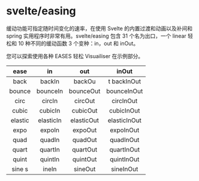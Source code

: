 # svelte/easing

缓动功能可指定随时间变化的速率，在使用 Svelte 的内置过渡和动画以及补间和 spring 实用程序时非常有用。svelte/easing 包含 31 个名为出口，一个 linear 轻松和 10 种不同的缓动函数 3 个变种：in，out 和 inOut。

您可以探索使用各种 EASES 轻松 Visuailiser 在示例部分。

|  ease   |    in     |    out     |    inOut     |
| :-----: | :-------: | :--------: | :----------: |
|  back   |  backIn   |   backOu   | t backInOut  |
| bounce  | bounceIn  | bounceOut  | bounceInOut  |
|  circ   |  circIn   |  circOut   |  circInOut   |
|  cubic  |  cubicIn  |  cubicOut  |  cubicInOut  |
| elastic | elasticIn | elasticOut | elasticInOut |
|  expo   |  expoIn   |  expoOut   |  expoInOut   |
|  quad   |  quadIn   |  quadOut   |  quadInOut   |
|  quart  |  quartIn  |  quartOut  |  quartInOut  |
|  quint  |  quintIn  |  quintOut  |  quintInOut  |
| sine s  |   ineIn   |  sineOut   |  sineInOut   |
